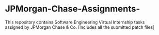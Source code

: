 # JPMorgan-Chase-Assignments-
This repository contains Software Engineering Virtual Internship tasks assigned by JPMorgan Chase &amp; Co. [Includes all the submitted patch files]
